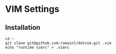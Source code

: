 # VIM Settings

## Installation
```
cd ~
git clone git@github.com:romainl/dotvim.git .vim
echo "runtime vimrc" > .vimrc
```
